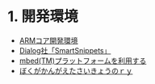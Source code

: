 # 1. 開発環境
   * [ARMコア開発環境](1.1_ArmCoreEnv.md)
   * [Dialog社「SmartSnippets」](1.2_DialogSmartSnippets.md)
   * [mbed(TM)プラットフォームを利用する](1.3_use_mbed.md)
   * [ぼくがかんがえたさいきょうのｒｙ](1.4_MyBestIdea.md)
